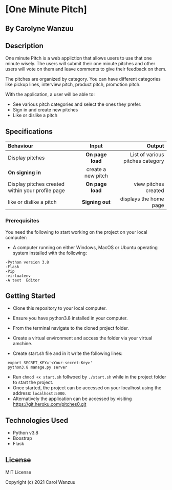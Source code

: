 # [One Minute Pitch]

## By Carolyne Wanzuu

## Description

One minute Pitch is a web appliction that allows users to use that one minute wisely. The users will submit their one minute pitches and other users will vote on them and leave comments to give their feedback on them.

The pitches are organized by category. You can have different categories like pickup lines, interview pitch, product pitch, promotion pitch.

With the application, a user will be able to:

* See various pitch categories and select the ones they prefer.
* Sign in and create new pitches
* Like or dislike a pitch

## Specifications
| Behaviour | Input | Output |
| :---------------- | :---------------: | ------------------: |
| Display pitches | **On page load** | List of various pitches category |
**On signing in** | create a new pitch|
| Display pitches created within your profile page | **On page load** | view pitches created |
| like or dislike a pitch| **Signing out** |displays the home page  |

### Prerequisites

You need the following to start working on the project on your local computer:

* A computer running on either Windows, MacOS or Ubuntu operating system installed with the following:

```
-Python version 3.8
-Flask
-Pip
-virtualenv
-A text  Editor
```

## Getting Started

* Clone this repository to your local computer.
* Ensure you have python3.8 installed in your computer.
* From the terminal navigate to the cloned project folder.
* Create a virtual environment and access the folder via your virtual amchine.

* Create start.sh file and in it write the following lines:
```
 export SECRET_KEY='<Your-secret-Key>'
 python3.8 manage.py server
```
* Run ```chmod +x start.sh``` follwoed by ``` ./start.sh ``` while in the project folder to start the project.
* Once started, the project can be accessed on your localhost using the address: ``` localhost:5000 ```.
* Alternatively the application can be accessed by visiting https://git.heroku.com/pitches0.git

## Technologies Used

* Python v3.8
* Boostrap
* Flask


## License

MIT License

Copyright (c) 2021 Carol Wanzuu